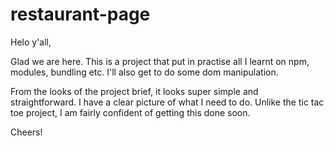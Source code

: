 # restaurant-page

Helo y'all,

Glad we are here. This is a project that put in practise all I learnt on npm, modules, bundling etc. I'll also get to do some dom manipulation.

From the looks of the project brief, it looks super simple and straightforward. I have a clear picture of what I need to do. Unlike the tic tac toe project, I am fairly confident of getting this done soon.

Cheers!
